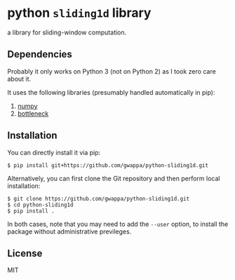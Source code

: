 # python `sliding1d` library

a library for sliding-window computation.

## Dependencies

Probably it only works on Python 3 (not on Python 2) as I took zero care about it.

It uses the following libraries (presumably handled automatically in pip):

1. [numpy](https://www.numpy.org/)
2. [bottleneck](https://github.com/kwgoodman/bottleneck)

## Installation

You can directly install it via pip:

```
$ pip install git+https://github.com/gwappa/python-sliding1d.git
```

Alternatively, you can first clone the Git repository and then perform local installation:

```
$ git clone https://github.com/gwappa/python-sliding1d.git
$ cd python-sliding1d
$ pip install .
```

In both cases, note that you may need to add the `--user` option, to install the package without administrative previleges.

## License

MIT
